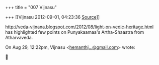 +++
title = "007 Vijnasu"

+++
[[Vijnasu	2012-09-01, 04:23:36 [Source](https://groups.google.com/g/bvparishat/c/d3Jh1lhW7v0)]]



<http://veda-vijnana.blogspot.com/2012/08/light-on-vedic-heritage.html>  
has highlighted few points on Punyakaamaa's Artha-Shaastra from  
Atharvaveda.  
  
  
On Aug 29, 12:22pm, Vijnasu \<[hemanthj...@gmail.com]()\> wrote:  



